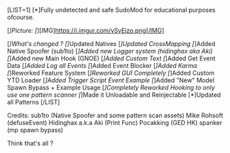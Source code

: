 [LIST=1]
[*]Fully undetected and safe SudoMod for educational purposes ofcourse.

[*]Picture:
[*][IMG]https://i.imgur.com/vSyEjzo.png[/IMG]

[*]What's changed ?
[*]Updated Natives
[*]Updated CrossMapping
[*]Added Native Spoofer (sub1to)
[*]Added new Logger system (hidinghax aka Aki)
[*]Added new Main Hook (GNOE)
[*]Added Custom Text
[*]Added Get Event Data 
[*]Added Log all Events
[*]Added Event Blocker
[*]Added Karma
[*]Reworked Feature System
[*]Reworked GUI Completely
[*]Added Custom YTD Loader
[*]Added Trigger Script Event Example
[*]Added "New" Model Spawn Bypass + Example Usage
[*]Completely Reworked Hooking to only use one pattern scanner
[*]Made it Unloadable and Reinjectable
[*]Updated all Patterns
[/LIST]

Credits:
sub1to (Native Spoofer and some pattern scan assets)
Mike Rohsoft (defuseEvent)
Hidinghax a.k.a Aki (Print Func)
Pocakking (GED HK)
spanker (mp spawn bypass)

Think that's all ? 
